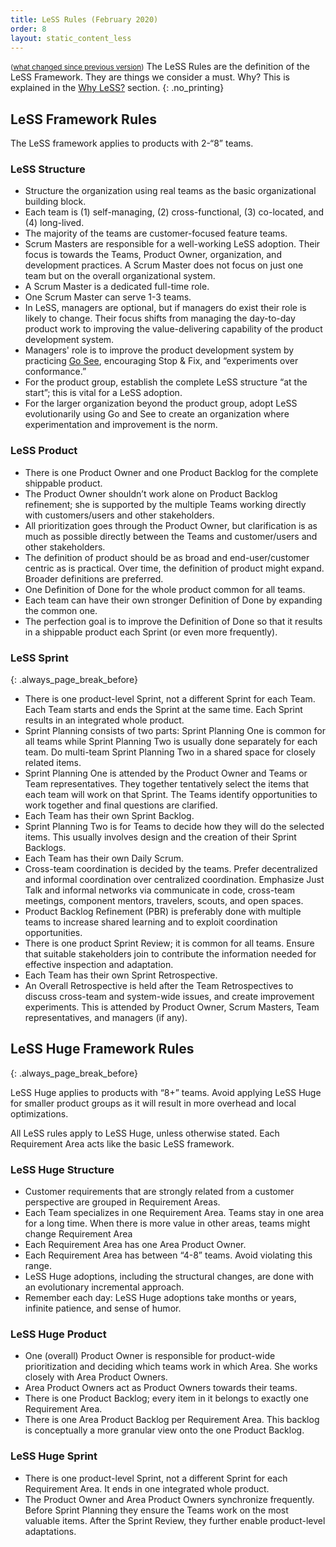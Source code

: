 ```yaml
---
title: LeSS Rules (February 2020)
order: 8
layout: static_content_less
---
```


<small>([what changed since previous version](/less/rules/rules-changes.html))</small>
The LeSS Rules are the definition of the LeSS Framework. They are things we consider a must. Why? This is explained in the [Why LeSS?](../framework/why-less.html) section.
{: .no_printing}

## LeSS Framework Rules

The LeSS framework applies to products with 2-“8” teams.

### LeSS Structure

* Structure the organization using real teams as the basic organizational building block.
* Each team is (1) self-managing, (2) cross-functional, (3) co-located, and (4) long-lived.
* The majority of the teams are customer-focused feature teams.
* Scrum Masters are responsible for a well-working LeSS adoption. Their focus is towards the Teams, Product Owner, organization, and development practices. A Scrum Master does not focus on just one team but on the overall organizational system.
* A Scrum Master is a dedicated full-time role.
* One Scrum Master can serve 1-3 teams.
* In LeSS, managers are optional, but if managers do exist their role is likely to change. Their focus shifts from managing the day-to-day product work to improving the value-delivering capability of the product development system.
* Managers' role is to improve the product development system by practicing [Go See](http://less.works/less/principles/continuous-improvement-towards-perfection.html#GoSee), encouraging Stop & Fix, and “experiments over conformance.”
* For the product group, establish the complete LeSS structure “at the start”; this is vital for a LeSS adoption.
* For the larger organization beyond the product group, adopt LeSS evolutionarily using Go and See to create an organization where experimentation and improvement is the norm.

### LeSS Product

* There is one Product Owner and one Product Backlog for the complete shippable product.
* The Product Owner shouldn’t work alone on Product Backlog refinement; she is supported by the multiple Teams working directly with customers/users and other stakeholders.
* All prioritization goes through the Product Owner, but clarification is as much as possible directly between the Teams and customer/users and other stakeholders.
* The definition of product should be as broad and end-user/customer centric as is practical. Over time, the definition of product might expand. Broader definitions are preferred.
* One Definition of Done for the whole product common for all teams.
* Each team can have their own stronger Definition of Done by expanding the common one.
* The perfection goal is to improve the Definition of Done so that it results in a shippable product each Sprint (or even more frequently).

### LeSS Sprint
{: .always_page_break_before}

* There is one product-level Sprint, not a different Sprint for each Team. Each Team starts and ends the Sprint at the same time. Each Sprint results in an integrated whole product.
* Sprint Planning consists of two parts: Sprint Planning One is common for all teams while Sprint Planning Two is usually done separately for each team. Do multi-team Sprint Planning Two in a shared space for closely related items.
* Sprint Planning One is attended by the Product Owner and Teams or Team representatives. They together tentatively select the items that each team will work on that Sprint. The Teams identify opportunities to work together and final questions are clarified.
* Each Team has their own Sprint Backlog.
* Sprint Planning Two is for Teams to decide how they will do the selected items. This usually involves design and the creation  of their Sprint Backlogs.
* Each Team has their own Daily Scrum.
* Cross-team coordination is decided by the teams. Prefer decentralized and informal coordination over centralized coordination. Emphasize Just Talk and informal networks via communicate in code, cross-team meetings, component mentors, travelers, scouts, and open spaces.
* Product Backlog Refinement (PBR) is preferably done with multiple teams to increase shared learning and to exploit coordination opportunities.
* There is one product Sprint Review; it is common for all teams. Ensure that suitable stakeholders join to contribute the information needed for effective inspection and adaptation.
* Each Team has their own Sprint Retrospective.
* An Overall Retrospective is held after the Team Retrospectives to discuss cross-team and system-wide issues, and create improvement experiments. This is attended by Product Owner, Scrum Masters, Team representatives, and managers (if any).

## LeSS Huge Framework Rules
{: .always_page_break_before}

LeSS Huge applies to products with “8+” teams. Avoid applying LeSS Huge for smaller product groups as it will result in more overhead and local optimizations.

All LeSS rules apply to LeSS Huge, unless otherwise stated. Each Requirement Area acts like the basic LeSS framework.

### LeSS Huge Structure

* Customer requirements that are strongly related from a customer perspective are grouped in Requirement Areas.
* Each Team specializes in one Requirement Area. Teams stay in one area for a long time. When there is more value in other areas, teams might change Requirement Area
* Each Requirement Area has one Area Product Owner.
* Each Requirement Area has between “4-8” teams. Avoid violating this range.
* LeSS Huge adoptions, including the structural changes, are done with an evolutionary incremental approach.
* Remember each day: LeSS Huge adoptions take months or years, infinite patience, and sense of humor.

### LeSS Huge Product

* One (overall) Product Owner is responsible for product-wide prioritization and deciding which teams work in which Area. She works closely with Area Product Owners.
* Area Product Owners act as Product Owners towards their teams.
* There is one Product Backlog; every item in it belongs to exactly one Requirement Area.
* There is one Area Product Backlog per Requirement Area. This backlog is conceptually a more granular view onto the one Product Backlog.

### LeSS Huge Sprint

* There is one product-level Sprint, not a different Sprint for each Requirement Area. It ends in one integrated whole product.
* The Product Owner and Area Product Owners synchronize frequently. Before Sprint Planning they ensure the Teams work on the most valuable items. After the Sprint Review, they further enable product-level adaptations.